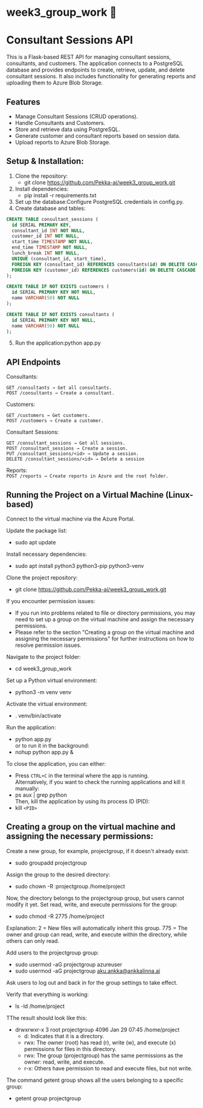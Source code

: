 # week3_group_work 🚀
# Consultant Sessions API
This is a Flask-based REST API for managing consultant sessions, consultants, and customers. The application connects to a PostgreSQL database and provides endpoints to create, retrieve, update, and delete consultant sessions. It also includes functionality for generating reports and uploading them to Azure Blob Storage.

## Features
- Manage Consultant Sessions (CRUD operations).
- Handle Consultants and Customers.
- Store and retrieve data using PostgreSQL.
- Generate customer and consultant reports based on session data.
- Upload reports to Azure Blob Storage.
  
## Setup & Installation: 

1. Clone the repository:
    - git clone https://github.com/Pekka-ai/week3_group_work.git
3. Install dependencies:
    - pip install -r requirements.txt
3. Set up the database:Configure PostgreSQL credentials in config.py.
4. Create database and tables:
```sql
CREATE TABLE consultant_sessions (
  id SERIAL PRIMARY KEY,
  consultant_id INT NOT NULL,
  customer_id INT NOT NULL,
  start_time TIMESTAMP NOT NULL,
  end_time TIMESTAMP NOT NULL,
  lunch_break INT NOT NULL,
  UNIQUE (consultant_id, start_time),
  FOREIGN KEY (consultant_id) REFERENCES consultants(id) ON DELETE CASCADE,
  FOREIGN KEY (customer_id) REFERENCES customers(id) ON DELETE CASCADE
);

CREATE TABLE IF NOT EXISTS customers (
  id SERIAL PRIMARY KEY NOT NULL,
  name VARCHAR(50) NOT NULL
);

CREATE TABLE IF NOT EXISTS consultants (
  id SERIAL PRIMARY KEY NOT NULL,
  name VARCHAR(50) NOT NULL
);
```
5. Run the application:python app.py

## API Endpoints

Consultants:

`GET /consultants → Get all consultants.`  
`POST /consultants → Create a consultant.`

Customers:

`GET /customers → Get customers.`    
`POST /customers → Create a customer.`   

Consultant Sessions:

`GET /consultant_sessions → Get all sessions.`   
`POST /consultant_sessions → Create a session.`   
`PUT /consultant_sessions/<id> → Update a session.`   
`DELETE /consultant_sessions/<id> → Delete a session`   

Reports:    
`POST /reports → Create reports in Azure and the root folder.`
  

## Running the Project on a Virtual Machine (Linux-based)
Connect to the virtual machine via the Azure Portal.

Update the package list:
- sudo apt update
  
Install necessary dependencies:
- sudo apt install python3 python3-pip python3-venv
  
Clone the project repository:
- git clone https://github.com/Pekka-ai/week3_group_work.git

If you encounter permission issues:
  - If you run into problems related to file or directory permissions, you may need to set up a group on the virtual machine and assign the necessary permissions.
  - Please refer to the section "Creating a group on the virtual machine and assigning the necessary permissions" for further instructions on how to resolve permission issues.

Navigate to the project folder:
- cd week3_group_work

Set up a Python virtual environment:
- python3 -m venv venv

Activate the virtual environment:
- . venv/bin/activate

Run the application:
- python app.py    
or to run it in the background: 
- nohup python app.py &

To close the application, you can either:
- Press `CTRL+C`  in the terminal where the app is running.  
Alternatively, if you want to check the running applications and kill it manually:
- ps aux | grep python    
Then, kill the application by using its process ID (PID):     
- kill `<PID>`

## Creating a group on the virtual machine and assigning the necessary permissions:

Create a new group, for example, projectgroup, if it doesn't already exist:
- sudo groupadd projectgroup

Assign the group to the desired directory:
- sudo chown -R :projectgroup /home/project

Now, the directory belongs to the projectgroup group, but users cannot modify it yet.
Set read, write, and execute permissions for the group:
- sudo chmod -R 2775 /home/project

Explanation:
2 = New files will automatically inherit this group.
775 = The owner and group can read, write, and execute within the directory, while others can only read.

Add users to the projectgroup group:
- sudo usermod -aG projectgroup azureuser
- sudo usermod -aG projectgroup aku.ankka@ankkalinna.ai

Ask users to log out and back in for the group settings to take effect.

Verify that everything is working:
- ls -ld /home/project

TThe result should look like this:
- drwxrwxr-x 3 root projectgroup 4096 Jan 29 07:45 /home/project
  - d: Indicates that it is a directory.
  - rwx: The owner (root) has read (r), write (w), and execute (x) permissions for files in this directory.
  - rwx: The group (projectgroup) has the same permissions as the owner: read, write, and execute.
  - r-x: Others have permission to read and execute files, but not write.

The command getent group shows all the users belonging to a specific group:
- getent group projectgroup
